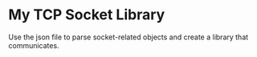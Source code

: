 # My TCP Socket Library

Use the json file to parse socket-related objects and create a library that communicates.
